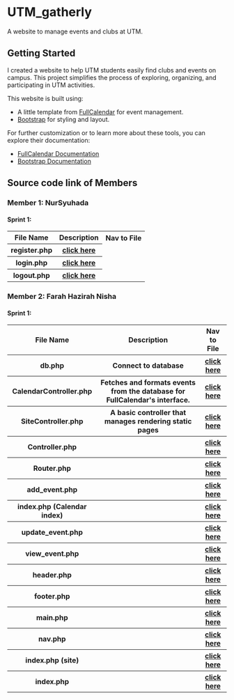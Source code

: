 # UTM_gatherly 

A website to manage events and clubs at UTM.

## Getting Started

I created a website to help UTM students easily find clubs and events on campus. This project simplifies the process of exploring, organizing, and participating in UTM activities.

This website is built using:
- A little template from [FullCalendar](https://fullcalendar.io/) for event management.
- [Bootstrap](https://getbootstrap.com/) for styling and layout.

For further customization or to learn more about these tools, you can explore their documentation:
- [FullCalendar Documentation](https://fullcalendar.io/docs)
- [Bootstrap Documentation](https://getbootstrap.com/docs)
## Source code link of Members

### Member 1: NurSyuhada

#### Sprint 1:
<table>
  <tr>
    <th>File Name
      <th>Description
      <th>Nav to File</th>
  </tr>
  
  <tr>
    <th>register.php
      <th><a href="iteration 1/authentication (syuhada)/register.php">click here</a>
  </tr>

  <tr>
    <th>login.php
      <th><a href="">click here</a>
  </tr>

  <tr>
    <th>logout.php
      <th><a href="">click here</a>
  </tr>

  
</table>



### Member 2: Farah Hazirah Nisha

#### Sprint 1:
<table>
  <tr>
    <th>File Name
      <th>Description
      <th>Nav to File</th>
  </tr>

  <tr>
    <th>db.php
      <th>Connect to database
      <th><a href="iteration 1/Personalized Calendar (Farah Hazirah)/config/db.php">click here</a>
  </tr>

  <tr>
    <th>CalendarController.php
      <th>Fetches and formats events from the database for FullCalendar's interface.
      <th><a href="">click here</a>
  </tr>

  <tr>
    <th>SiteController.php
      <th>A basic controller that manages rendering static pages
      <th><a href="">click here</a>
  </tr>

  <tr>
    <th>Controller.php
      <th>
      <th><a href="">click here</a>
  </tr>

  <tr>
    <th>Router.php
      <th>
      <th><a href="">click here</a>
  </tr>

  <tr>
    <th>add_event.php
      <th>
      <th><a href="">click here</a>
  </tr>

  <tr>
    <th>index.php (Calendar index)
      <th>
      <th><a href="">click here</a>
  </tr>

  <tr>
    <th>update_event.php
      <th>
      <th><a href="">click here</a>
  </tr>

  <tr>
    <th>view_event.php
      <th>
      <th><a href="">click here</a>
  </tr>
  
  <tr>
    <th>header.php
      <th>
      <th><a href="">click here</a>
  </tr>

  <tr>
    <th>footer.php
      <th>
      <th><a href="">click here</a>
  </tr>

  <tr>
    <th>main.php
      <th>
      <th><a href="">click here</a>
  </tr>

  <tr>
    <th>nav.php
      <th>
      <th><a href="">click here</a>
  </tr>

  <tr>
    <th>index.php (site)
      <th>
      <th><a href="">click here</a>
  </tr>

<tr>
    <th>index.php
      <th>
      <th><a href="">click here</a>
  </tr>
  
</table>
